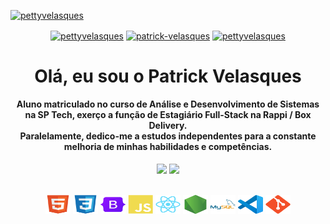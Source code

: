<p align="left">
  <a href="https://github.com/pettyvelasques">
  <img src="https://komarev.com/ghpvc/?username=pettyvelasques&style=plastic&label=Stalker+visits" alt="pettyvelasques" />
</p>

<p align="center">
  <a href="https://instagram.com/pettyvelasques" target="blank"><img align="center" src="https://cdn.jsdelivr.net/npm/simple-icons@3.0.1/icons/instagram.svg" alt="pettyvelasques" height="30" width="40" /></a>
  <a href="https://linkedin.com/in/patrick-velasques" target="blank"><img align="center" src="https://cdn.jsdelivr.net/npm/simple-icons@3.0.1/icons/linkedin.svg" alt="patrick-velasques" height="30" width="40" /></a>
  <a href="https://facebook.com/pettyvelasques" target="blank"><img align="center" src="https://cdn.jsdelivr.net/npm/simple-icons@3.0.1/icons/facebook.svg" alt="pettyvelasques" height="30" width="40" /></a>
</p>

<h1 align="center">Olá, eu sou o Patrick Velasques</h1>
<h4 align="center">Aluno matriculado no curso de Análise e Desenvolvimento de Sistemas na SP Tech, exerço a função de Estagiário Full-Stack na Rappi / Box Delivery.</br>
Paralelamente, dedico-me a estudos independentes para a constante melhoria de minhas habilidades e competências.</h4>

<div align="center">
  <a href="https://github.com/pettyvelasques"><img height="160em" src="https://github-readme-stats.vercel.app/api?username=pettyvelasques&show_icons=true&theme=default&include_all_commits=false&count_private=false"/></a>
  <a href="https://github.com/pettyvelasques"><img height="160em" src="https://github-readme-stats.vercel.app/api/top-langs/?username=pettyvelasques&layout=compact&langs_count=6&theme=default"/></a>
</div>
<br/>
<p align="center">
  <img src="https://raw.githubusercontent.com/devicons/devicon/master/icons/html5/html5-original.svg" alt="html5" width="40" height="30"/>
  <img src="https://raw.githubusercontent.com/devicons/devicon/master/icons/css3/css3-original.svg" alt="css3" width="40" height="30"/>
  <img src="https://raw.githubusercontent.com/devicons/devicon/master/icons/bootstrap/bootstrap-original.svg" alt="bootstrap" width="40" height="30"/>
  <img src="https://raw.githubusercontent.com/devicons/devicon/master/icons/javascript/javascript-plain.svg" alt="javascript" width="40" height="30"/>
  <img src="https://raw.githubusercontent.com/devicons/devicon/master/icons/react/react-original.svg" alt="react" width="40" height="30"/>
  <img src="https://raw.githubusercontent.com/devicons/devicon/master/icons/nodejs/nodejs-original.svg" alt="node" width="40" height="30"/>
  <img src="https://raw.githubusercontent.com/devicons/devicon/master/icons/mysql/mysql-original-wordmark.svg" alt="node" width="40" height="30"/>
  <img src="https://raw.githubusercontent.com/devicons/devicon/master/icons/vscode/vscode-original.svg" alt="vs code" width="40" height="30"/>
  <img src="https://raw.githubusercontent.com/devicons/devicon/master/icons/git/git-original.svg" alt="git" width="40" height="30"/>
</p>
